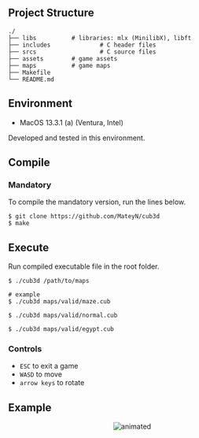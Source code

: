 ## Project Structure

```shell
./
├── libs		  # libraries: mlx (MinilibX), libft
├── includes 	          # C header files
├── srcs                  # C source files
├── assets		  # game assets
├── maps		  # game maps
├── Makefile
└── README.md
```

## Environment

- MacOS 13.3.1 (a) (Ventura, Intel)

Developed and tested in this environment.

## Compile

### Mandatory

To compile the mandatory version, run the lines below.

```shell
$ git clone https://github.com/MateyN/cub3d
$ make
```

## Execute

Run compiled executable file in the root folder.

```shell
$ ./cub3d /path/to/maps

# example
$ ./cub3d maps/valid/maze.cub

$ ./cub3d maps/valid/normal.cub

$ ./cub3d maps/valid/egypt.cub
```

### Controls

- `ESC` to exit a game
- `WASD` to move
- `arrow keys` to rotate

## Example

<p align="center">
<img src="example.mov" alt="animated" />
</p>
